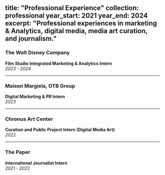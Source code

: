 title: "Professional Experience"
collection: professional
year_start: 2021
year_end: 2024
excerpt: "Professional experiences in marketing & Analytics, digital media, media art curation, and journalism."
---

### The Walt Disney Company  
**Film Studio Integrated Marketing & Analytics Intern**  
*2023 - 2024*

---

### Maison Margiela, OTB Group  
**Digital Marketing & PR Intern**  
*2023*

---

### Chronus Art Center  
**Curation and Public Project Intern (Digital Media Art)**  
*2022*

---

### The Paper  
**International Journalist Intern**  
*2021 - 2022*

